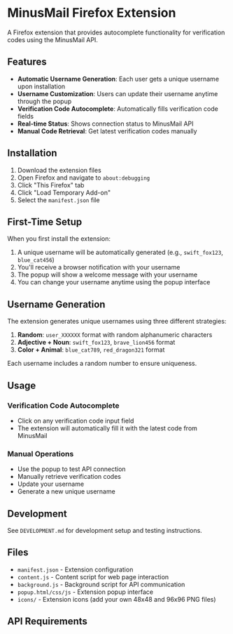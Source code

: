 # MinusMail Firefox Extension

A Firefox extension that provides autocomplete functionality for verification codes using the MinusMail API.

## Features

- **Automatic Username Generation**: Each user gets a unique username upon installation
- **Username Customization**: Users can update their username anytime through the popup
- **Verification Code Autocomplete**: Automatically fills verification code fields
- **Real-time Status**: Shows connection status to MinusMail API
- **Manual Code Retrieval**: Get latest verification codes manually

## Installation

1. Download the extension files
2. Open Firefox and navigate to `about:debugging`
3. Click "This Firefox" tab
4. Click "Load Temporary Add-on"
5. Select the `manifest.json` file

## First-Time Setup

When you first install the extension:

1. A unique username will be automatically generated (e.g., `swift_fox123`, `blue_cat456`)
2. You'll receive a browser notification with your username
3. The popup will show a welcome message with your username
4. You can change your username anytime using the popup interface

## Username Generation

The extension generates unique usernames using three different strategies:

1. **Random**: `user_XXXXXX` format with random alphanumeric characters
2. **Adjective + Noun**: `swift_fox123`, `brave_lion456` format
3. **Color + Animal**: `blue_cat789`, `red_dragon321` format

Each username includes a random number to ensure uniqueness.

## Usage

### Verification Code Autocomplete
- Click on any verification code input field
- The extension will automatically fill it with the latest code from MinusMail

### Manual Operations
- Use the popup to test API connection
- Manually retrieve verification codes
- Update your username
- Generate a new unique username

## Development

See `DEVELOPMENT.md` for development setup and testing instructions.

## Files

- `manifest.json` - Extension configuration
- `content.js` - Content script for web page interaction
- `background.js` - Background script for API communication
- `popup.html/css/js` - Extension popup interface
- `icons/` - Extension icons (add your own 48x48 and 96x96 PNG files)

## API Requirements


